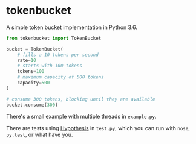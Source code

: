 # tokenbucket

A simple token bucket implementation in Python 3.6.

~~~python
from tokenbucket import TokenBucket

bucket = TokenBucket(
    # fills a 10 tokens per second
    rate=10
    # starts with 100 tokens
    tokens=100
    # maximum capacity of 500 tokens
    capacity=500
)

# consume 300 tokens, blocking until they are available
bucket.consume(300)
~~~

There's a small example with multiple threads in `example.py`.

There are tests using
[Hypothesis](https://github.com/HypothesisWorks/hypothesis-python) in
`test.py`, which you can run with `nose`, `py.test`, or what have you.
